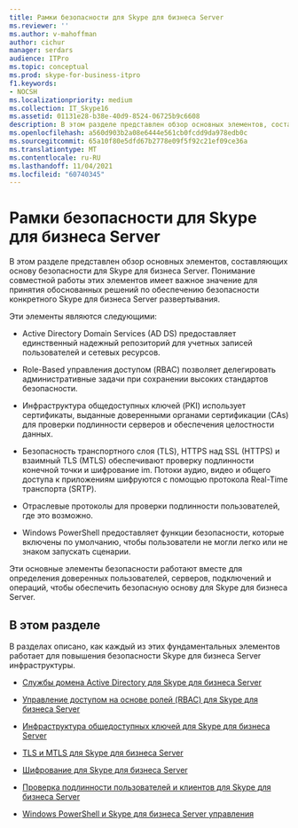 ```yaml
---
title: Рамки безопасности для Skype для бизнеса Server
ms.reviewer: ''
ms.author: v-mahoffman
author: cichur
manager: serdars
audience: ITPro
ms.topic: conceptual
ms.prod: skype-for-business-itpro
f1.keywords:
- NOCSH
ms.localizationpriority: medium
ms.collection: IT_Skype16
ms.assetid: 01131e28-b38e-40d9-8524-06725b9c6608
description: В этом разделе представлен обзор основных элементов, составляющих основу безопасности для Skype для бизнеса Server. Понимание совместной работы этих элементов имеет важное значение для принятия обоснованных решений по обеспечению безопасности конкретного Skype для бизнеса Server развертывания.
ms.openlocfilehash: a560d903b2a08e6444e561cb0fcdd9da978edb0c
ms.sourcegitcommit: 65a10f80e5dfd67b2778e09f5f92c21ef09ce36a
ms.translationtype: MT
ms.contentlocale: ru-RU
ms.lasthandoff: 11/04/2021
ms.locfileid: "60740345"
---
```

# <a name="security-framework-for-skype-for-business-server"></a>Рамки безопасности для Skype для бизнеса Server
 
В этом разделе представлен обзор основных элементов, составляющих основу безопасности для Skype для бизнеса Server. Понимание совместной работы этих элементов имеет важное значение для принятия обоснованных решений по обеспечению безопасности конкретного Skype для бизнеса Server развертывания.
  
Эти элементы являются следующими:
  
- Active Directory Domain Services (AD DS) предоставляет единственный надежный репозиторий для учетных записей пользователей и сетевых ресурсов.
    
- Role-Based управления доступом (RBAC) позволяет делегировать административные задачи при сохранении высоких стандартов безопасности.
    
- Инфраструктура общедоступных ключей (PKI) использует сертификаты, выданные доверенными органами сертификации (CAs) для проверки подлинности серверов и обеспечения целостности данных.
    
- Безопасность транспортного слоя (TLS), HTTPS над SSL (HTTPS) и взаимный TLS (MTLS) обеспечивают проверку подлинности конечной точки и шифрование im. Потоки аудио, видео и общего доступа к приложениям шифруются с помощью протокола Real-Time транспорта (SRTP).
    
- Отраслевые протоколы для проверки подлинности пользователей, где это возможно.
    
- Windows PowerShell предоставляет функции безопасности, которые включены по умолчанию, чтобы пользователи не могли легко или не знаком запускать сценарии.
    
Эти основные элементы безопасности работают вместе для определения доверенных пользователей, серверов, подключений и операций, чтобы обеспечить безопасную основу для Skype для бизнеса Server.
  
## <a name="in-this-section"></a>В этом разделе

В разделах описано, как каждый из этих фундаментальных элементов работает для повышения безопасности Skype для бизнеса Server инфраструктуры.
  
- [Службы домена Active Directory для Skype для бизнеса Server](active-directory-domain-services.md)
    
- [Управление доступом на основе ролей (RBAC) для Skype для бизнеса Server](role-based-access-control-rbac.md)
    
- [Инфраструктура общедоступных ключей для Skype для бизнеса Server](public-key-infrastructure-for-skype.md)
    
- [TLS и MTLS для Skype для бизнеса Server](tls-and-mtls.md)
    
- [Шифрование для Skype для бизнеса Server](encryption.md)
    
- [Проверка подлинности пользователей и клиентов для Skype для бизнеса Server](user-and-client-authentication.md)
    
- [Windows PowerShell и Skype для бизнеса Server управления](management-tools.md)
    

